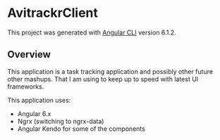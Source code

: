 # AvitrackrClient

This project was generated with [Angular CLI](https://github.com/angular/angular-cli) version 6.1.2.

## Overview

This application is a task tracking application and possibly other future other mashups. That I am using to keep up to speed with latest UI frameworks.

This application uses:

- Angular 6.x
- Ngrx (switching to ngrx-data)
- Angular Kendo for some of the components
